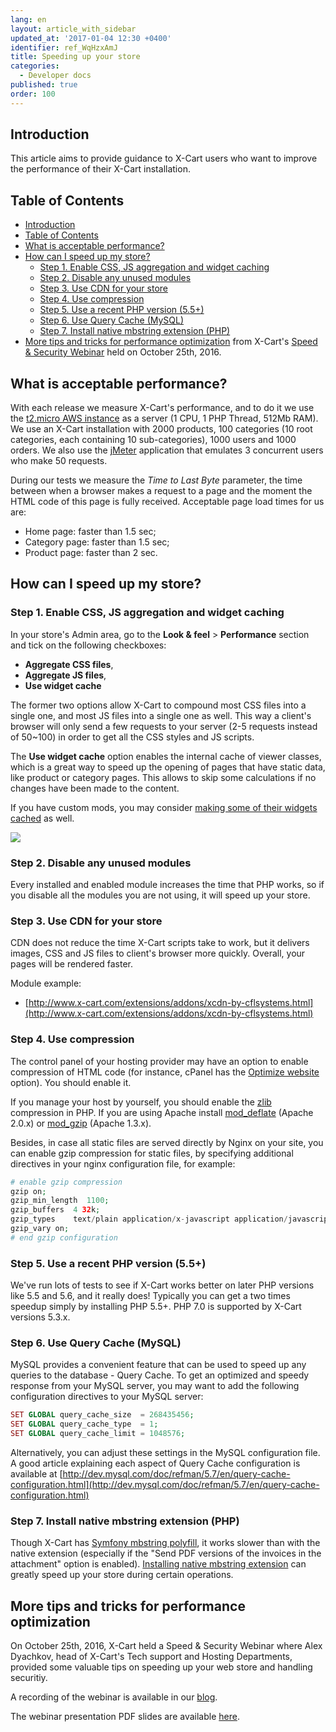 ```yaml
---
lang: en
layout: article_with_sidebar
updated_at: '2017-01-04 12:30 +0400'
identifier: ref_WqHzxAmJ
title: Speeding up your store
categories:
  - Developer docs
published: true
order: 100
---
```



## Introduction

This article aims to provide guidance to X-Cart users who want to improve the performance of their X-Cart installation.

## Table of Contents

*   [Introduction](#introduction)
*   [Table of Contents](#table-of-contents)
*   [What is acceptable performance?](#what-is-acceptable-performance)
*   [How can I speed up my store?](#how-can-i-speed-up-my-store)
    *   [Step 1\. Enable CSS, JS aggregation and widget caching](#step-1-enable-css-js-aggregation-and-widget-caching)
    *   [Step 2\. Disable any unused modules](#step-2-disable-any-unused-modules)
    *   [Step 3\. Use CDN for your store](#step-3-use-cdn-for-your-store)
    *   [Step 4\. Use compression](#step-4-use-compression)
    *   [Step 5\. Use a recent PHP version (5.5+)](#step-5-use-a-recent-php-version-5-5)
    *   [Step 6\. Use Query Cache (MySQL)](#step-6-use-query-cache-mysql)
    *   [Step 7\. Install native mbstring extension (PHP)](#step-7-install-native-mbstring-extension-php)
*   [More tips and tricks for performance optimization](#more-tips-and-tricks-for-performance-optimization) from X-Cart's [Speed & Security Webinar](https://blog.x-cart.com/webinar-x-cart-security-and-performance-optimization.html "Speeding up your store") held on October 25th, 2016.

## What is acceptable performance?

With each release we measure X-Cart's performance, and to do it we use the [t2.micro AWS instance](http://docs.aws.amazon.com/AWSEC2/latest/UserGuide/t2-instances.html) as a server (1 CPU, 1 PHP Thread, 512Mb RAM). We use an X-Cart installation with 2000 products, 100 categories (10 root categories, each containing 10 sub-categories), 1000 users and 1000 orders. We also use the [jMeter](http://jmeter.apache.org/) application that emulates 3 concurrent users who make 50 requests.

During our tests we measure the _Time to Last Byte_ parameter, the time between when a browser makes a request to a page and the moment the HTML code of this page is fully received. Acceptable page load times for us are:

*   Home page: faster than 1.5 sec;
*   Category page: faster than 1.5 sec;
*   Product page: faster than 2 sec.

## How can I speed up my store?

### Step 1\. Enable CSS, JS aggregation and widget caching

In your store's Admin area, go to the **Look & feel** > **Performance** section and tick on the following checkboxes:

*   **Aggregate CSS files**, 
*   **Aggregate JS files**, 
*   **Use widget cache**

The former two options allow X-Cart to compound most CSS files into a single one, and most JS files into a single one as well. This way a client's browser will only send a few requests to your server (2-5 requests instead of 50~100) in order to get all the CSS styles and JS scripts.

The **Use widget cache** option enables the internal cache of viewer classes, which is a great way to speed up the opening of pages that have static data, like product or category pages. This allows to skip some calculations if no changes have been made to the content.

If you have custom mods, you may consider [making some of their widgets cached](http://devs.x-cart.com/en/design_changes/making_your_custom_widget_cached.html) as well.

![]({{site.baseurl}}/attachments/8224875/9437214.png)

### Step 2\. Disable any unused modules

Every installed and enabled module increases the time that PHP works, so if you disable all the modules you are not using, it will speed up your store.

### Step 3\. Use CDN for your store

CDN does not reduce the time X-Cart scripts take to work, but it delivers images, CSS and JS files to client's browser more quickly. Overall, your pages will be rendered faster.

Module example: 

*   [http://www.x-cart.com/extensions/addons/xcdn-by-cflsystems.html](http://www.x-cart.com/extensions/addons/xcdn-by-cflsystems.html)

### Step 4\. Use compression

The control panel of your hosting provider may have an option to enable compression of HTML code (for instance, cPanel has the [Optimize website](https://documentation.cpanel.net/display/ALD/Optimize+Website) option). You should enable it.

If you manage your host by yourself, you should enable the [zlib](http://php.net/manual/en/book.zlib.php) compression in PHP. If you are using Apache install [mod_deflate](http://httpd.apache.org/docs/2.0/mod/mod_deflate.html) (Apache 2.0.x) or [mod_gzip](http://sourceforge.net/projects/mod-gzip/) (Apache 1.3.x).

Besides, in case all static files are served directly by Nginx on your site, you can enable gzip compression for static files, by specifying additional directives in your nginx configuration file, for example: 

```php
# enable gzip compression
gzip on;
gzip_min_length  1100;
gzip_buffers  4 32k;
gzip_types    text/plain application/x-javascript application/javascript text/xml text/css;
gzip_vary on;
# end gzip configuration
```

### Step 5\. Use a recent PHP version (5.5+)

We've run lots of tests to see if X-Cart works better on later PHP versions like 5.5 and 5.6, and it really does! Typically you can get a two times speedup simply by installing PHP 5.5+. PHP 7.0 is supported by X-Cart versions 5.3.x.

### Step 6\. Use Query Cache (MySQL)

MySQL provides a convenient feature that can be used to speed up any queries to the database - Query Cache. To get an optimized and speedy response from your MySQL server, you may want to add the following configuration directives to your MySQL server:

```php
SET GLOBAL query_cache_size  = 268435456;
SET GLOBAL query_cache_type  = 1;
SET GLOBAL query_cache_limit = 1048576;
```

Alternatively, you can adjust these settings in the MySQL configuration file. A good article explaining each aspect of Query Cache configuration is available at [http://dev.mysql.com/doc/refman/5.7/en/query-cache-configuration.html](http://dev.mysql.com/doc/refman/5.7/en/query-cache-configuration.html)

### Step 7\. Install native mbstring extension (PHP)

Though X-Cart has [Symfony mbstring polyfill](https://github.com/symfony/polyfill), it works slower than with the native extension (especially if the "Send PDF versions of the invoices in the attachment" option is enabled). [Installing native mbstring extension](http://php.net/manual/en/mbstring.installation.php) can greatly speed up your store during certain operations.

## More tips and tricks for performance optimization
On October 25th, 2016, X-Cart held a Speed & Security Webinar where Alex Dyachkov, head of X-Cart's Tech support and Hosting Departments, provided some valuable tips on speeding up your web store and handling securitiy. 

A recording of the webinar is available in our [blog](https://www.x-cart.com/blog/x-cart-security-speed-webinar-recording-php-7-dirty-cow.html "Speeding up your store").

The webinar presentation PDF slides are available [here](https://drive.google.com/file/d/0B03Fq7Pl50_OX0ZaNVVzMUl2bzQ/view "Speeding up your store").